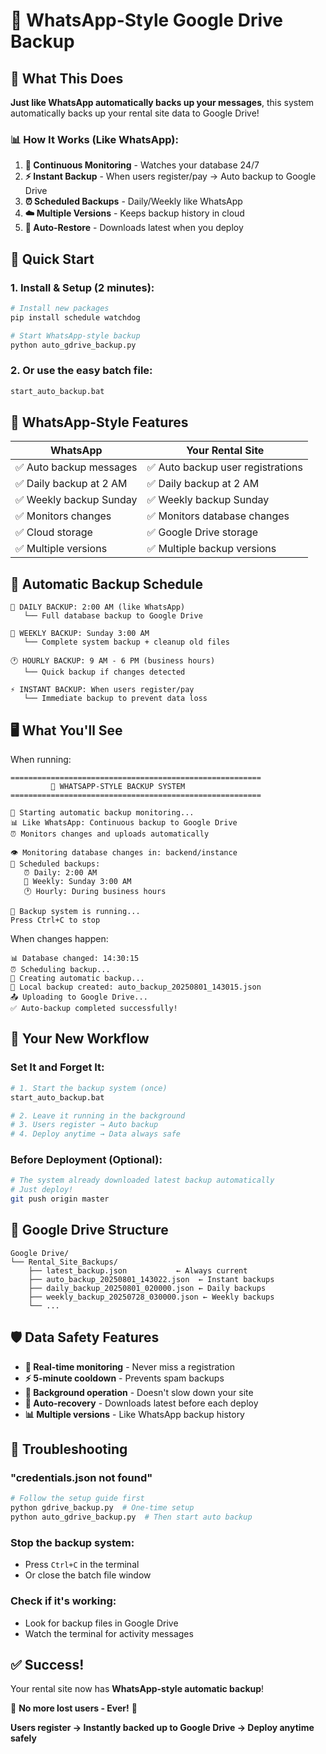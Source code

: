 # 📱 WhatsApp-Style Google Drive Backup

## 🎯 What This Does

**Just like WhatsApp automatically backs up your messages**, this system automatically backs up your rental site data to Google Drive!

### 📊 **How It Works (Like WhatsApp):**

1. **🔄 Continuous Monitoring** - Watches your database 24/7
2. **⚡ Instant Backup** - When users register/pay → Auto backup to Google Drive
3. **⏰ Scheduled Backups** - Daily/Weekly like WhatsApp
4. **☁️ Multiple Versions** - Keeps backup history in cloud
5. **🔄 Auto-Restore** - Downloads latest when you deploy

## 🚀 Quick Start

### 1. Install & Setup (2 minutes):
```bash
# Install new packages
pip install schedule watchdog

# Start WhatsApp-style backup
python auto_gdrive_backup.py
```

### 2. Or use the easy batch file:
```bash
start_auto_backup.bat
```

## 📱 WhatsApp-Style Features

| WhatsApp | Your Rental Site |
|----------|------------------|
| ✅ Auto backup messages | ✅ Auto backup user registrations |
| ✅ Daily backup at 2 AM | ✅ Daily backup at 2 AM |
| ✅ Weekly backup Sunday | ✅ Weekly backup Sunday |
| ✅ Monitors changes | ✅ Monitors database changes |
| ✅ Cloud storage | ✅ Google Drive storage |
| ✅ Multiple versions | ✅ Multiple backup versions |

## 🔄 Automatic Backup Schedule

```
📅 DAILY BACKUP: 2:00 AM (like WhatsApp)
   └── Full database backup to Google Drive

📅 WEEKLY BACKUP: Sunday 3:00 AM  
   └── Complete system backup + cleanup old files

🕐 HOURLY BACKUP: 9 AM - 6 PM (business hours)
   └── Quick backup if changes detected

⚡ INSTANT BACKUP: When users register/pay
   └── Immediate backup to prevent data loss
```

## 🖥️ What You'll See

When running:
```
========================================================
         📱 WHATSAPP-STYLE BACKUP SYSTEM
========================================================

🔄 Starting automatic backup monitoring...
📊 Like WhatsApp: Continuous backup to Google Drive
⏰ Monitors changes and uploads automatically

👁️ Monitoring database changes in: backend/instance
📅 Scheduled backups:
   ⏰ Daily: 2:00 AM
   📅 Weekly: Sunday 3:00 AM  
   🕐 Hourly: During business hours

🔄 Backup system is running...
Press Ctrl+C to stop
```

When changes happen:
```
📊 Database changed: 14:30:15
⏰ Scheduling backup...
🔄 Creating automatic backup...
💾 Local backup created: auto_backup_20250801_143015.json
📤 Uploading to Google Drive...
✅ Auto-backup completed successfully!
```

## 🎯 Your New Workflow

### Set It and Forget It:
```bash
# 1. Start the backup system (once)
start_auto_backup.bat

# 2. Leave it running in the background
# 3. Users register → Auto backup
# 4. Deploy anytime → Data always safe
```

### Before Deployment (Optional):
```bash
# The system already downloaded latest backup automatically
# Just deploy!
git push origin master
```

## 📁 Google Drive Structure

```
Google Drive/
└── Rental_Site_Backups/
    ├── latest_backup.json           ← Always current
    ├── auto_backup_20250801_143022.json  ← Instant backups
    ├── daily_backup_20250801_020000.json ← Daily backups
    ├── weekly_backup_20250728_030000.json ← Weekly backups
    └── ...
```

## 🛡️ Data Safety Features

- **🔄 Real-time monitoring** - Never miss a registration
- **⚡ 5-minute cooldown** - Prevents spam backups
- **📱 Background operation** - Doesn't slow down your site
- **🔄 Auto-recovery** - Downloads latest before each deploy
- **📊 Multiple versions** - Like WhatsApp backup history

## 🚨 Troubleshooting

### "credentials.json not found"
```bash
# Follow the setup guide first
python gdrive_backup.py  # One-time setup
python auto_gdrive_backup.py  # Then start auto backup
```

### Stop the backup system:
- Press `Ctrl+C` in the terminal
- Or close the batch file window

### Check if it's working:
- Look for backup files in Google Drive
- Watch the terminal for activity messages

## ✅ Success!

Your rental site now has **WhatsApp-style automatic backup**! 

🎉 **No more lost users - Ever!** 🎉

**Users register → Instantly backed up to Google Drive → Deploy anytime safely**
